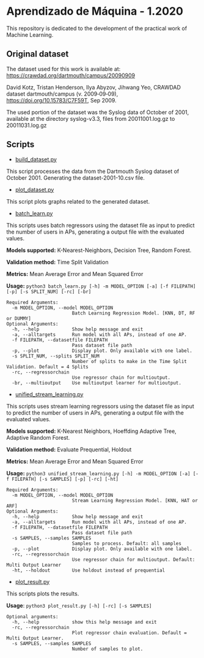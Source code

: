 # Aprendizado de Máquina - 1.2020

This repository is dedicated to the development of the practical work of Machine Learning.

## Original dataset

The dataset used for this work is available at: https://crawdad.org/dartmouth/campus/20090909

David Kotz, Tristan Henderson, Ilya Abyzov, Jihwang Yeo, CRAWDAD dataset dartmouth/campus (v. 2009‑09‑09), https://doi.org/10.15783/C7F59T, Sep 2009.

The used portion of the dataset was the Syslog data of October of 2001, available at the directory syslog-v3.3, files from 20011001.log.gz to 20011031.log.gz

## Scripts

- [build_dataset.py](https://github.com/juanlucasvieira/Aprendizado-Maquina.1.2020/blob/master/build_dataset.py)

This script processes the data from the Dartmouth Syslog dataset of October 2001. Generating the dataset-2001-10.csv file.

- [plot_dataset.py](https://github.com/juanlucasvieira/Aprendizado-Maquina.1.2020/blob/master/plot_dataset.py)

This script plots graphs related to the generated dataset.

- [batch_learn.py](https://github.com/juanlucasvieira/Aprendizado-Maquina.1.2020/blob/master/batch_learn.py)

This scripts uses batch regressors using the dataset file as input to predict the number of users in APs, generating a output file with the evaluated values.

**Models supported:** K-Nearest-Neighbors, Decision Tree, Random Forest.

**Validation method:** Time Split Validation

**Metrics:** Mean Average Error and Mean Squared Error

**Usage:** ```python3 batch_learn.py [-h] -m MODEL_OPTION [-a] [-f FILEPATH] [-p] [-s SPLIT_NUM] [-rc] [-br]```

```
Required Arguments:
  -m MODEL_OPTION, --model MODEL_OPTION
                        Batch Learning Regression Model. [KNN, DT, RF or DUMMY]
Optional Arguments:
  -h, --help            Show help message and exit
  -a, --alltargets      Run model with all APs, instead of one AP.
  -f FILEPATH, --datasetfile FILEPATH
                        Pass dataset file path
  -p, --plot            Display plot. Only available with one label.
  -s SPLIT_NUM, --splits SPLIT_NUM
                        Number of splits to make in the Time Split Validation. Default = 4 Splits
  -rc, --regressorchain
                        Use regressor chain for multioutput.
  -br, --multioutput    Use multioutput learner for multioutput.

```

- [unified_stream_learning.py](https://github.com/juanlucasvieira/Aprendizado-Maquina.1.2020/blob/master/unified_stream_learning.py)

This scripts uses stream learning regressors using the dataset file as input to predict the number of users in APs, generating a output file with the evaluated values.

**Models supported:** K-Nearest Neighbors, Hoeffding Adaptive Tree, Adaptive Random Forest.

**Validation method:** Evaluate Prequential, Holdout

**Metrics:** Mean Average Error and Mean Squared Error

**Usage:** ```python3 unified_stream_learning.py [-h] -m MODEL_OPTION [-a] [-f FILEPATH] [-s SAMPLES] [-p] [-rc] [-ht]```

```
Required Arguments:
  -m MODEL_OPTION, --model MODEL_OPTION
                        Stream Learning Regression Model. [KNN, HAT or ARF]
Optional Arguments:
  -h, --help            Show help message and exit
  -a, --alltargets      Run model with all APs, instead of one AP.
  -f FILEPATH, --datasetfile FILEPATH
                        Pass dataset file path
  -s SAMPLES, --samples SAMPLES
                        Samples to process. Default: all samples
  -p, --plot            Display plot. Only available with one label.
  -rc, --regressorchain
                        Use regressor chain for multioutput. Default: Multi Output Learner
  -ht, --holdout        Use holdout instead of prequential

```
- [plot_result.py](https://github.com/juanlucasvieira/Aprendizado-Maquina.1.2020/blob/master/results/plot_result.py)

This scripts plots the results.

**Usage**: ```python3 plot_result.py [-h] [-rc] [-s SAMPLES]```

```
Optional arguments:
  -h, --help            show this help message and exit
  -rc, --regressorchain
                        Plot regressor chain evaluation. Default = Multi Output Learner.
  -s SAMPLES, --samples SAMPLES
                        Number of samples to plot.
```
